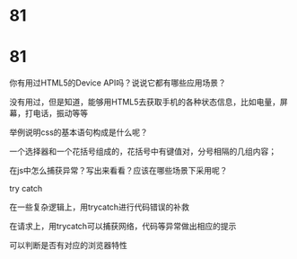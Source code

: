 # 81

# 81

你有用过HTML5的Device API吗？说说它都有哪些应用场景？

没有用过，但是知道，能够用HTML5去获取手机的各种状态信息，比如电量，屏幕，打电话，振动等等

举例说明css的基本语句构成是什么呢？

一个选择器和一个花括号组成的，花括号中有键值对，分号相隔的几组内容；

在js中怎么捕获异常？写出来看看？应该在哪些场景下采用呢？

try catch

在一些复杂逻辑上，用trycatch进行代码错误的补救

在请求上，用trycatch可以捕获网络，代码等异常做出相应的提示

可以判断是否有对应的浏览器特性